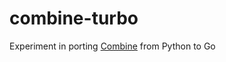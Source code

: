 combine-turbo
=============

Experiment in porting [Combine](https://github.com/mlsecproject.combine) from Python to Go
